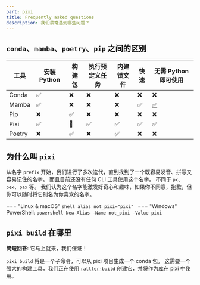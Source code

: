 ```yaml
---
part: pixi
title: Frequently asked questions
description: 我们最常遇到哪些问题？
---
```


## `conda`、`mamba`、`poetry`、`pip` 之间的区别

| 工具    | 安装 Python | 构建包 | 执行预定义任务 | 内建锁文件 | 快速 | 无需 Python 即可使用 |
|---------|-------------|--------|----------------|-----------|------|---------------------|
| Conda   | ✅          | ❌     | ❌             | ❌        | ❌   | ❌                   |
| Mamba   | ✅          | ❌     | ❌             | ❌        | ✅   | [✅](https://mamba.readthedocs.io/en/latest/user_guide/micromamba.html) |
| Pip     | ❌          | ✅     | ❌             | ❌        | ❌   | ❌                   |
| Pixi    | ✅          | 🚧     | ✅             | ✅        | ✅   | ✅                   |
| Poetry  | ❌          | ✅     | ❌             | ✅        | ❌   | ❌                   |

## 为什么叫 `pixi`
从名字 `prefix` 开始，我们进行了多次迭代，直到找到了一个既容易发音、拼写又容易记住的名字。
而且目前还没有任何 CLI 工具使用这个名字。
不同于 `px`、`pex`、`pax` 等。
我们认为这个名字能激发好奇心和趣味，如果你不同意，抱歉，但你可以随时将它别名为你喜欢的名字。

=== "Linux & macOS"
    ```shell
    alias not_pixi="pixi"
    ```
=== "Windows"
    PowerShell:
    ```powershell
    New-Alias -Name not_pixi -Value pixi
    ```

## `pixi build` 在哪里
**简短回答**: 它马上就来，我们保证！

`pixi build` 将是一个子命令，可以从 pixi 项目生成一个 conda 包。
这需要一个强大的构建工具，我们正在使用 [`rattler-build`](https://github.com/prefix-dev/rattler-build) 创建它，并将作为库在 pixi 中使用。
